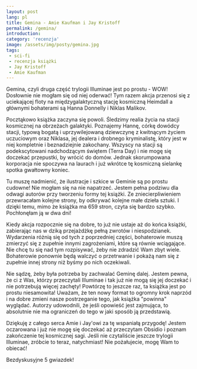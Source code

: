 ```yaml
---
layout: post
lang: pl
title: Gemina - Amie Kaufman i Jay Kristoff
permalink: /gemina/
introduction:
category: 'recenzja'
image: /assets/img/posty/gemina.jpg
tags:
 - sci-fi
 - recenzja książki
 - Jay Kristoff
 - Amie Kaufman
---
```

Gemina, czyli druga część trylogii Illuminae jest po prostu - WOW! Dosłownie nie mogłam się od niej oderwać! Tym razem akcja przenosi się z uciekającej floty na międzygalaktyczną stację kosmiczną Heimdall a głównymi bohaterami są Hanna Donnelly i Niklas Malikov.

Pocztąkowo książka zaczyna się powoli. Śledzimy realia życia na stacji kosmicznej na obrzeżach galaktyki. Poznajemy Hannę, córkę dowódcy stacji, typową bogatą i uprzywilejowaną dziewczynę z kwitnącym życiem uczuciowym oraz Niklasa, jej dealera i drobnego kryminalistę, który jest w niej kompletnie i beznadziejnie zakochany. Wszyscy na stacji są podekscytowani nadchodzącym świętem (Terra Day) i nie mogę się doczekać przepustki, by wrócić do domów. Jednak skorumpowana korporacja nie spoczywa na laurach i już wkrótce tę kosmiczną sielankę spotka gwałtowny koniec.

Tu muszę nadmienić, że ilustracje i szkice w Geminie są po prostu cudowne! Nie mogłam się na nie napatrzeć. Jestem pełna podziwu dla odwagi autorów przy tworzeniu formy tej książki. Ze zniecierpliwieniem przewracałam kolejne strony, by odkrywać kolejne małe dzieła sztuki. I dzięki temu, mimo że książka ma 659 stron, czyta się bardzo szybko. Pochłonęłam ją w dwa dni!

Kiedy akcja rozpocznie się na dobre, to już nie ustaje aż do końca książki, zabierając nas w dziką przejażdżkę pełną zwrotów i niespodzianek. Wydarzenia różnią się od tych z poprzedniej części, bohaterowie muszą zmierzyć się z zupełnie innymi zagrożeniami, które są równie wciągające. Nie chcę tu się nad tym rozpisywać, żeby nie zdradzić Wam zbyt wiele. Bohaterowie ponownie będą walczyć o przetrwanie i pokażą nam się z zupełnie innej strony niż byśmy po nich oczekiwali.

Nie sądzę, żeby była potrzeba by zachwalać Geminę dalej. Jestem pewna, że ci z Was, którzy przeczytali Illuminae i tak już nie mogą się jej doczekać i nie potrzebują więcej zachęty! Powtórzę to jeszcze raz, ta książka jest po prostu niesamowita! Uważam, że ten nowy format to ogromny krok naprzód i na dobre zmieni nasze postrzeganie tego, jak książka "powinna" wyglądać.  Autorzy udowodnili, że jeśli opowieść jest zajmująca, to absolutnie nie ma ograniczeń do tego w jaki sposób ją przedstawią.

Dziękuję z całego serca Amie i Jay'owi za tę wspaniałą przygodę! Jestem oczarowana i już nie mogę się doczekać aż przeczytam Obsidio i poznam zakończenie tej kosmicznej sagi. Jeśli nie czytaliście jeszcze trylogii Illuminae, zróbcie to teraz, natychmiast! Nie pożałujecie, mogę Wam to obiecać!

Bezdyskusyjne 5 gwiazdek!
